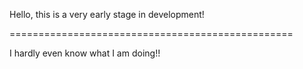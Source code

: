 Hello, this is a very early stage in development!

=================================================

I hardly even know what I am doing!!